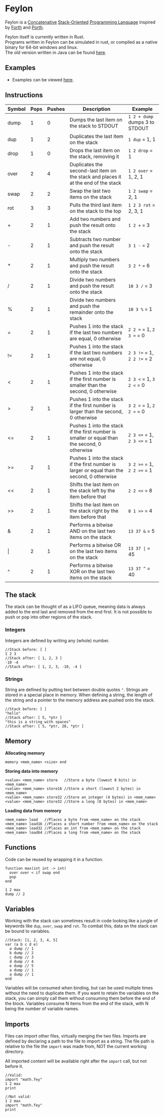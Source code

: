 # Feylon

Feylon is a
[Concatenative](https://en.wikipedia.org/wiki/Concatenative_programming_language)
[Stack-Oriented](https://en.wikipedia.org/wiki/Stack-oriented_programming)
[Programming Language](https://en.wikipedia.org/wiki/Programming_language)
inspired by [Forth](https://en.wikipedia.org/wiki/Forth_(programming_language))
and [Porth](https://gitlab.com/tsoding/porth).

Feylon itself is currently written in Rust.  
Programs written in Feylon can be simulated in rust, or compiled as a native binary for 64-bit windows and linux.  
The old version written in Java can be found [here](https://github.com/ShiftingDawn/Feylon-Java).

## Examples

- Examples can be viewed [here](test/).

## Instructions

| Symbol | Pops | Pushes | Description                                                                                  | Example                        |
|--------|------|--------|----------------------------------------------------------------------------------------------|--------------------------------|
| dump   | 1    | 0      | Dumps the last item on the stack to STDOUT                                                   | `1 2 + dump` dumps 3 to STDOUT |
| dup    | 1    | 2      | Duplicates the last item on the stack                                                        | `1 dup` = 1, 1                 |
| drop   | 1    | 0      | Drops the last item on the stack, removing it                                                | `1 2 drop` = 1                 |
| over   | 2    | 4      | Duplicates the second-last item on the stack and places it at the end of the stack           | `1 2 over` = 1, 2, 1           |
| swap   | 2    | 2      | Swap the last two items on the stack                                                         | `1 2 swap` = 2, 1              |
| rot    | 3    | 3      | Pulls the third last item on the stack to the top                                            | `1 2 3 rot` = 2, 3, 1          |
| +      | 2    | 1      | Add two numbers and push the result onto the stack                                           | `1 2 +` = 3                    |
| -      | 2    | 1      | Subtracts two number and push the result onto the stack                                      | `3 1 -` = 2                    |
| *      | 2    | 1      | Multiply two numbers and push the result onto the stack                                      | `3 2 *` = 6                    |
| /      | 2    | 1      | Divide two numbers and push the result onto the stack                                        | `10 3 /` = 3                   |
| %      | 2    | 1      | Divide two numbers and push the remainder onto the stack                                     | `10 3 %` = 1                   |
| =      | 2    | 1      | Pushes 1 into the stack if the last two numbers are equal, 0 otherwise                       | `2 2 =` = 1, `2 3 =` = 0       |
| !=     | 2    | 1      | Pushes 1 into the stack if the last two numbers are not equal, 0 otherwise                   | `2 3 !=` = 1, `2 2 !=` = 2     |
| <      | 2    | 1      | Pushes 1 into the stack if the first number is smaller than the second, 0 otherwise          | `2 3 <` = 1, `3 2 <` = 0       |
| \>     | 2    | 1      | Pushes 1 into the stack if the first number is larger than the second, 0 otherwise           | `3 2 >` = 1, `2 2 >` = 0       |
| <=     | 2    | 1      | Pushes 1 into the stack if the first number is smaller or equal than the second, 0 otherwise | `2 3 <=` = 1, `2 3 <=` = 1     |
| \>=    | 2    | 1      | Pushes 1 into the stack if the first number is larger or equal  than the second, 0 otherwise | `3 2 >=` = 1, `2 2 >=` = 1     |
| \<<    | 2    | 1      | Shifts the last item on the stack left by the item before that                               | `2 2 <<` = 8                   |
| \>>    | 2    | 1      | Shifts the last item on the stack right by the item before that                              | `8 1 >>` = 4                   |
| \&     | 2    | 1      | Performs a bitwise AND on the last two items on the stack                                    | `13 37 &` = 5                  |
| \|     | 2    | 1      | Performs a bitwise OR on the last two items on the stack                                     | `13 37 \|` = 45                |
| \^     | 2    | 1      | Performs a bitwise XOR on the last two items on the stack                                    | `13 37 ^` = 40                 |

## The stack

The stack can be thought of as a LIFO queue, meaning data is always added to the end last and removed from the end first.
It is not possible to push or pop into other regions of the stack.

### Integers

Integers are defined by writing any (whole) number.

```forth
//Stack before: [ ]
1 2 3
//Stack after: [ 1, 2, 3 ]
-10 -4
//Stack after: [ 1, 2, 3, -10, -4 ]
```

### Strings

String are defined by putting text between double quotes `"`.
Strings are stored in a special place in memory.
When defining a string, the length of the string and a pointer to the memory address are pushed onto the stack.

```forth
//Stack before: [ ]
"hello"
//Stack after: [ 5, *ptr ]
"this is a string with spaces"
//Stack after: [ 5, *ptr, 28, *ptr ]
```

## Memory

**Allocating memory**

```forth
memory <mem_name> <size> end
```

**Storing data into memory**

```forth
<value> <mem_name> store   //Store a byte (lowest 8 bits) in <mem_name>
<value> <mem_name> store16 //Store a short (lowest 2 bytes) in <mem_name>
<value> <mem_name> store32 //Store an integer (4 bytes) in <mem_name>
<value> <mem_name> store32 //Store a long (8 bytes) in <mem_name>
```

**Loading data from memory**

```forth
<mem_name> load   //Places a byte from <mem_name> on the stack
<mem_name> load16 //Places a short number from <mem_name> on the stack
<mem_name> load32 //Places an int from <mem_name> on the stack
<mem_name> load64 //Places a long from <mem_name> on the stack
```

## Functions

Code can be reused by wrapping it in a function.

```forth
function max(int int -> int)
  over over < if swap end
  pop
end

1 2 max
dump // 2
```

## Variables

Working with the stack can sometimes result in code looking like a jungle of keywords like `dup`, `over`, `swap` and `rot`.
To combat this, data on the stack can be bound to variables.

```forth
//Stack: [1, 2, 3, 4, 5]
var (a b c d e)
  a dump // 1
  b dump // 2
  c dump // 3
  d dump // 4
  e dump // 5
  a dump // 1
  a dump // 1
end
```

Variables will be consumed when binding, but can be used multiple times without the need to duplicate them. If you want to retain the variables on the stack, you can simply call
them without consuming
them before the end of the block.
Variables consume N items from the end of the stack, with N being the number of variable names.

## Imports

Files can import other files, virtually merging the two files.
Imports are defined by declaring a path to the file to import as a string.
The file path is relative to the file the `import` was made from, NOT the current working directory.

All imported content will be available right after the `import` call, but not before it.

```forth
//Valid:
import "math.fey"
1 2 max
print

//Not valid:
1 2 max
import "math.fey"
print
```
